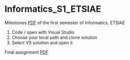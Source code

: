 # Informatics_S1_ETSIAE
Milestones [PDF](https://github.com/jahrWork/Informatics_S1_ETSIAE/blob/master/Hitos_semanales.pdf) 
of the first semester of Informatics. ETSIAE
1) Code / open with Visual Studio 
2) Choose your local path and clone solution 
3) Select VS solution and open it 

Final assignment [PDF](https://github.com/jahrWork/Informatics_S1_ETSIAE/blob/master/P3_assignment.pdf) 
